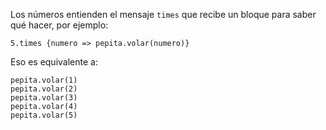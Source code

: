 Los números entienden el mensaje `times` que recibe un bloque para saber qué hacer, por ejemplo:

```wollok
5.times {numero => pepita.volar(numero)}
```

Eso es equivalente a:
```wollok
pepita.volar(1)
pepita.volar(2)
pepita.volar(3)
pepita.volar(4)
pepita.volar(5)
```